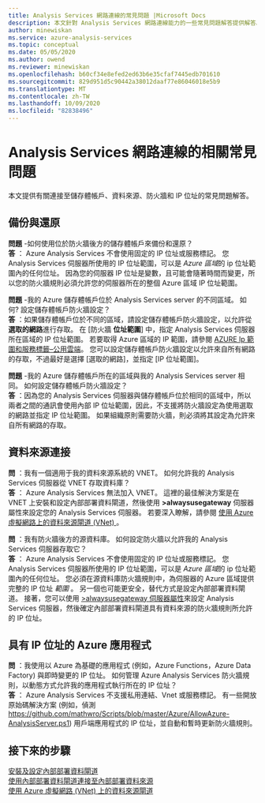 ```yaml
---
title: Analysis Services 網路連線的常見問題 |Microsoft Docs
description: 本文針對 Analysis Services 網路連線能力的一些常見問題解答提供解答。
author: minewiskan
ms.service: azure-analysis-services
ms.topic: conceptual
ms.date: 05/05/2020
ms.author: owend
ms.reviewer: minewiskan
ms.openlocfilehash: b60cf34e8efed2ed63b6e35cfaf7445edb701610
ms.sourcegitcommit: 829d951d5c90442a38012daaf77e86046018e5b9
ms.translationtype: MT
ms.contentlocale: zh-TW
ms.lasthandoff: 10/09/2020
ms.locfileid: "82838496"
---
```

# <a name="frequently-asked-questions-about-analysis-services-network-connectivity"></a>Analysis Services 網路連線的相關常見問題

本文提供有關連接至儲存體帳戶、資料來源、防火牆和 IP 位址的常見問題解答。

## <a name="backup-and-restore"></a>備份與還原

**問題** -如何使用位於防火牆後方的儲存體帳戶來備份和還原？   
**答** ： Azure Analysis Services 不會使用固定的 IP 位址或服務標記。 您 Analysis Services 伺服器所使用的 IP 位址範圍，可以是 *Azure 區域*的 ip 位址範圍內的任何位址。 因為您的伺服器 IP 位址是變數，且可能會隨著時間而變更，所以您的防火牆規則必須允許您的伺服器所在的整個 Azure 區域 IP 位址範圍。

**問題** -我的 Azure 儲存體帳戶位於 Analysis Services server 的不同區域。 如何? 設定儲存體帳戶防火牆設定？   
**答** ：如果儲存體帳戶位於不同的區域，請設定儲存體帳戶防火牆設定，以允許從 **選取的網路**進行存取。 在 [防火牆 **位址範圍**] 中，指定 Analysis Services 伺服器所在區域的 IP 位址範圍。 若要取得 Azure 區域的 IP 範圍，請參閱 [AZURE Ip 範圍和服務標籤–公用雲端](https://www.microsoft.com/download/details.aspx?id=56519)。 您可以設定儲存體帳戶防火牆設定以允許來自所有網路的存取，不過最好是選擇 [選取的網路]，並指定 [IP 位址範圍]。 

**問題** -我的 Azure 儲存體帳戶所在的區域與我的 Analysis Services server 相同。 如何設定儲存體帳戶防火牆設定？   
**答** ：因為您的 Analysis Services 伺服器與儲存體帳戶位於相同的區域中，所以兩者之間的通訊會使用內部 IP 位址範圍，因此，不支援將防火牆設定為使用選取的網路並指定 IP 位址範圍。 如果組織原則需要防火牆，則必須將其設定為允許來自所有網路的存取。


## <a name="data-source-connections"></a>資料來源連接

**問** ：我有一個適用于我的資料來源系統的 VNET。 如何允許我的 Analysis Services 伺服器從 VNET 存取資料庫？   
**答** ： Azure Analysis Services 無法加入 VNET。 這裡的最佳解決方案是在 VNET 上安裝和設定內部部署資料閘道，然後使用 **>alwaysusegateway** 伺服器屬性來設定您的 Analysis Services 伺服器。 若要深入瞭解，請參閱 [使用 Azure 虛擬網路上的資料來源閘道 (VNet) ](analysis-services-vnet-gateway.md)。

**問** ：我有防火牆後方的源資料庫。 如何設定防火牆以允許我的 Analysis Services 伺服器存取它？   
**答** ： Azure Analysis Services 不會使用固定的 IP 位址或服務標記。 您 Analysis Services 伺服器所使用的 IP 位址範圍，可以是 *Azure 區域*的 ip 位址範圍內的任何位址。 您必須在源資料庫防火牆規則中，為伺服器的 Azure 區域提供完整的 IP 位址 *範圍* 。 另一個也可能更安全，替代方式是設定內部部署資料閘道。 接著，您可以使用 [>alwaysusegateway 伺服器屬性](analysis-services-vnet-gateway.md#configure-alwaysusegateway-property)來設定 Analysis Services 伺服器，然後確定內部部署資料閘道具有資料來源的防火牆規則所允許的 IP 位址。

## <a name="azure-apps-with-ip-address"></a>具有 IP 位址的 Azure 應用程式

**問** ：我使用以 Azure 為基礎的應用程式 (例如，Azure Functions，Azure Data Factory) 與即時變更的 IP 位址。 如何管理 Azure Analysis Services 防火牆規則，以動態方式允許我的應用程式執行所在的 IP 位址？   
**答** ： Azure Analysis Services 不支援私用連結、Vnet 或服務標記。 有一些開放原始碼解決方案 (例如，偵測 https://github.com/mathwro/Scripts/blob/master/Azure/AllowAzure-AnalysisServer.ps1) 用戶端應用程式的 IP 位址，並自動和暫時更新防火牆規則。


## <a name="next-steps"></a>接下來的步驟

[安裝及設定內部部署資料閘道](analysis-services-gateway-install.md)   
[使用內部部署資料閘道連接至內部部署資料來源](analysis-services-gateway.md)   
[使用 Azure 虛擬網路 (VNet) 上的資料來源閘道](analysis-services-vnet-gateway.md)
